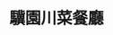 ---
title: "驥園川菜餐廳"
description: "驥園川菜餐廳"
layout: shop
keywords:
  - 美食競賽
  - 台灣美食
  - 美食精選
datePublished: "2025-06-30"
dateModified: "2025-07-04"
city: "台北市"
district: "大安區"
address: "台北市大安區敦化南路1段324號B1"
phone: "0227083110"
geo: "25.035319254473286, 121.54846532286291"
google_map: "https://maps.app.goo.gl/wGUGyETnmYnEWYwd8"
footinder: "https://footinder.com.tw/%E5%8F%B0%E5%8C%97%E5%B8%82%E5%A4%A7%E5%AE%89%E5%8D%80/32970/"
official: ""
award:
  - name: "500盤"
    year: "2024"
    entries:
      - dishes:
          - "砂鍋土雞湯"

---